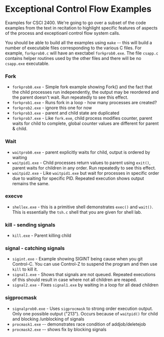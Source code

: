 # Exceptional Control Flow Examples

Examples for CSCI 2400. We're going to go over a subset of the code examples from the text in recitation to highlight specific features of aspects of the process and exceptioanl control flow system calls.

You should be able to build all the examples using `make` -- this will build a number of executable files corresponding to the various C files. For example, `forkprob0.c` will have an exectabel `forkprob0.exe`. The file `csapp.c` contains helper routines used by the other files and there will be no `csapp.exe` executable.

### Fork

* `forkprob0.exe` - Simple fork example showing Fork() and the fact that the child processes run independently, the output may be reordered and the parent doesn't wait. Run repeatedly to see this effect.
* `forkprob1.exe` - Runs fork in a loop - how many processes are created?
* `forkprob2.exe` - ignore this one for now
* `forkprob3.exe` - parent and child state are duplicated
* `forkprob7.exe` - Like `fork.exe`, child process modifies counter, parent waits for child to complete, global counter values are different for parent & child.

### Wait

* `waitprob0.exe` - parent explicitly waits for child, output is ordered by waiting
* `waitpid1.exe` - Child processes return values to parent using `exit()`, parent waits for children in any order. Run repeatedly to see this effect.
* `waitpid2.exe` - Like `waitpid1.exe` but wait for processes in specific order due to waiting for specific PID. Repeated execution shows output remains the same.

### execve
* `shellex.exe` - this is a primitive shell demonstrates `exec()` and `wait()`. This is essentially the `tsh.c` shell that you are given for shell lab.

### kill - sending signals
* `kill.exe` - Parent killing child

### signal - catching signals
* `sigint.exe` - Example showing SIGINT being cause when you git Control-C. You can use Control-Z to suspend the program and then use `kill` to kill it.
* `signal1.exe` - Shows that signals are not queued. Repeated executions of this should result in case where not all children are reaped.
* `signal2.exe` - Fixes `signal1.exe` by waiting in a loop for all dead children

### sigprocmask
* `signalprob0.exe` - Uses `sigprocmask` to strong order execution output. Only one possible output ("213"). Occurs because of `waitpid()` for child and blocking /unblocking of signals
* `procmask1.exe` -- demonstrates race condition of addjob/deletejob
* `procmask2.exe` -- shows fix by blocking signals
